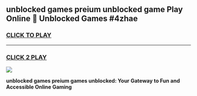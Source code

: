 
## unblocked games preium unblocked game Play Online 👋 Unblocked Games #4zhae
<h3>
<a href="https://premium.freeplayer.one?title=unblocked_games_preium&ref=21F">CLICK TO PLAY</a></h3>
<hr>

<h3>
<a href="https://premium.freeplayer.one?title=unblocked_games_preium&ref=21F">CLICK 2 PLAY</a>
  
</h3>

<a href="https://premium.freeplayer.one?title=unblocked_games_preium&ref=21F/"><img src="https://clearcache.store/games.png"></a>


**unblocked games preium games unblocked: Your Gateway to Fun and Accessible Online Gaming**
